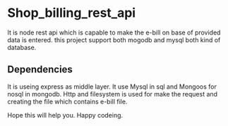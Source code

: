 # Shop_billing_rest_api
 It is node rest api which is capable to make the e-bill on base of provided data is entered.
 this project support both mogodb and mysql both kind of database.
 
## Dependencies
It is useing express as middle layer.
It use Mysql in sql and Mongoos for nosql in mongodb.
Http and filesystem is used for make the request and creating the file which contains e-bill file.

Hope this will help you. Happy codeing.
